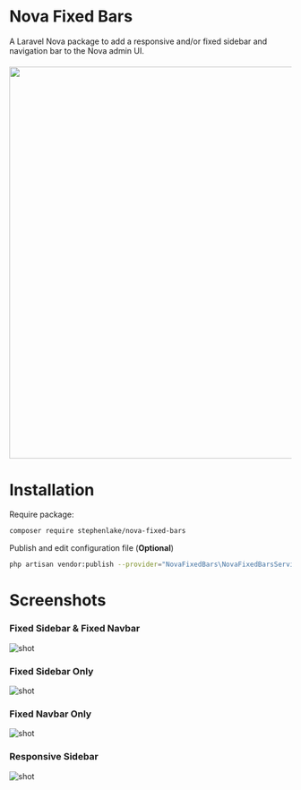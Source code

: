 # Nova Fixed Bars
A Laravel Nova package to add a responsive and/or fixed sidebar and navigation bar to the Nova admin UI.

<h6 align="center">
  <img src="https://i.imgur.com/vVg1s1m.png" width="700">
</h6>

# Installation
Require package:
```bash
composer require stephenlake/nova-fixed-bars
```

Publish and edit configuration file (**Optional**)
```bash
php artisan vendor:publish --provider="NovaFixedBars\NovaFixedBarsServiceProvider" --tag="config"
```

# Screenshots

### Fixed Sidebar & Fixed Navbar
![shot](https://i.imgur.com/7iAe0bv.gif)

### Fixed Sidebar Only
![shot](https://i.imgur.com/wS75esE.gif)

### Fixed Navbar Only
![shot](https://i.imgur.com/i5wgnge.gif)

### Responsive Sidebar
![shot](https://i.imgur.com/5CCEQ3J.gif)
